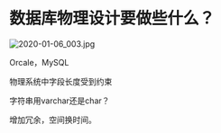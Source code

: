 # 数据库物理设计要做些什么？

![2020-01-06_003.jpg](https://gitee.com/gdhu/testtingop/raw/master/2020-01-06_003.jpg)

Orcale，MySQL

物理系统中字段长度受到约束

字符串用varchar还是char？

增加冗余，空间换时间。